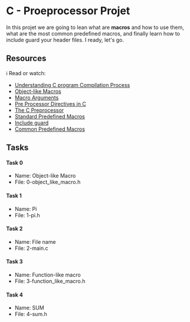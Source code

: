 # C - Proeprocessor Projet
   In this projet we are going to lean what are **macros** and how to use them, what are the most common predefined macros, and finally learn how to include guard your header files. I ready, let's go.
## Resources
:information_source: Read or watch:
- [Understanding C program Compilation Process](https://www.youtube.com/watch?v=eW5he5uFBNM)
- [Object-like Macros](https://gcc.gnu.org/onlinedocs/gcc-5.1.0/cpp/Object-like-Macros.html#Object-like-Macros)
- [Macro Arguments](https://gcc.gnu.org/onlinedocs/gcc-5.1.0/cpp/Macro-Arguments.html#Macro-Arguments)
- [Pre Processor Directives in C](https://www.youtube.com/watch?v=X6HiYbY3Uak)
- [The C Preprocessor](https://www.cprogramming.com/tutorial/cpreprocessor.html)
- [Standard Predefined Macros](https://gcc.gnu.org/onlinedocs/gcc-5.1.0/cpp/Standard-Predefined-Macros.html#Standard-Predefined-Macros)
- [Include guard](https://en.wikipedia.org/wiki/Include_guard)
- [Common Predefined Macros](https://gcc.gnu.org/onlinedocs/gcc-5.1.0/cpp/Common-Predefined-Macros.html#Common-Predefined-Macros)
## Tasks
#### Task 0
- Name: Object-like Macro
- File: 0-object_like_macro.h
#### Task 1
- Name: Pi
- File: 1-pi.h
#### Task 2
- Name: File name
- File: 2-main.c
#### Task 3
- Name: Function-like macro
- File: 3-function_like_macro.h
#### Task 4
- Name: SUM
- File: 4-sum.h
